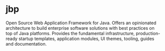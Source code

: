 # jbp
Open Source Web Application Framework for Java. Offers an opinionated architecture to build enterprise software solutions with best practices on top of Java platforms. Provides the fundamental infrastructure, production-ready startup templates, application modules, UI themes, tooling, guides and documentation.
